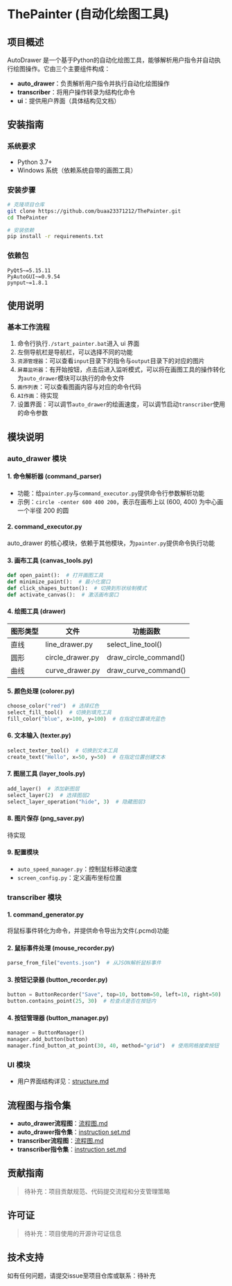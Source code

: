 # ThePainter (自动化绘图工具)

## 项目概述
AutoDrawer 是一个基于Python的自动化绘图工具，能够解析用户指令并自动执行绘图操作。它由三个主要组件构成：
- **auto_drawer**：负责解析用户指令并执行自动化绘图操作
- **transcriber**：将用户操作转录为结构化命令
- **ui**：提供用户界面（具体结构见文档）

## 安装指南

### 系统要求
- Python 3.7+
- Windows 系统（依赖系统自带的画图工具）

### 安装步骤
```bash
# 克隆项目仓库
git clone https://github.com/buaa23371212/ThePainter.git
cd ThePainter

# 安装依赖
pip install -r requirements.txt
```

### 依赖包
```text
PyQt5~=5.15.11
PyAutoGUI~=0.9.54
pynput~=1.8.1
```

## 使用说明

### 基本工作流程
1. 命令行执行`./start_painter.bat`进入 ui 界面
2. 左侧导航栏是导航栏，可以选择不同的功能
3. `资源管理器`：可以查看`input`目录下的指令与`output`目录下的对应的图片
4. `屏幕监听器`：有开始按钮，点击后进入监听模式，可以将在画图工具的操作转化为`auto_drawer`模块可以执行的命令文件
5. `画作列表`：可以查看图画内容与对应的命令代码
6. `AI作画`：待实现
7. 设置界面：可以调节`auto_drawer`的绘画速度，可以调节启动`transcriber`使用的命令参数

## 模块说明

### auto_drawer 模块
#### 1. 命令解析器 (command_parser)
- 功能：给`painter.py`与`command_executor.py`提供命令行参数解析功能
- 示例：`circle -center 600 400 200`，表示在画布上以 (600, 400) 为中心画一个半径 200 的圆

#### 2. command_executor.py
auto_drawer 的核心模块，依赖于其他模块，为`painter.py`提供命令执行功能

#### 3. 画布工具 (canvas_tools.py)
```python
def open_paint():  # 打开画图工具
def minimize_paint():  # 最小化窗口
def click_shapes_button():  # 切换到形状绘制模式
def activate_canvas():  # 激活画布窗口
```

#### 4. 绘图工具 (drawer)
| 图形类型   | 文件               | 功能函数              |
|------------|--------------------|-----------------------|
| 直线       | line_drawer.py     | select_line_tool()    |
| 圆形       | circle_drawer.py   | draw_circle_command() |
| 曲线       | curve_drawer.py    | draw_curve_command()  |

#### 5. 颜色处理 (colorer.py)
```python
choose_color("red")  # 选择红色
select_fill_tool()  # 切换到填充工具
fill_color("blue", x=100, y=100)  # 在指定位置填充蓝色
```

#### 6. 文本输入 (texter.py)
```python
select_texter_tool()  # 切换到文本工具
create_text("Hello", x=50, y=50)  # 在指定位置创建文本
```

#### 7. 图层工具 (layer_tools.py)
```python
add_layer()  # 添加新图层
select_layer(2)  # 选择图层2
select_layer_operation("hide", 3)  # 隐藏图层3
```

#### 8. 图片保存 (png_saver.py)
待实现

#### 9. 配置模块
- `auto_speed_manager.py`：控制鼠标移动速度
- `screen_config.py`：定义画布坐标位置

### transcriber 模块
#### 1. command_generator.py
将鼠标事件转化为命令，并提供命令导出为文件(.pcmd)功能

#### 2. 鼠标事件处理 (mouse_recorder.py)
```python
parse_from_file("events.json")  # 从JSON解析鼠标事件
```

#### 3. 按钮记录器 (button_recorder.py)
```python
button = ButtonRecorder("Save", top=10, bottom=50, left=10, right=50)
button.contains_point(25, 30)  # 检查点是否在按钮内
```

#### 4. 按钮管理器 (button_manager.py)
```python
manager = ButtonManager()
manager.add_button(button)
manager.find_button_at_point(30, 40, method="grid")  # 使用网格搜索按钮
```

### UI 模块
- 用户界面结构详见：[structure.md](ui/structure.md)

## 流程图与指令集
- **auto_drawer流程图**：[流程图.md](auto_drawer/流程图.md)
- **auto_drawer指令集**：[instruction set.md](auto_drawer/instruction%20set.md)
- **transcriber流程图**：[流程图.md](transcriber/流程图.md)
- **transcriber指令集**：[instruction set.md](transcriber/instruction%20set.md)

## 贡献指南
> 待补充：项目贡献规范、代码提交流程和分支管理策略

## 许可证
> 待补充：项目使用的开源许可证信息

## 技术支持
如有任何问题，请提交issue至项目仓库或联系：待补充